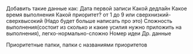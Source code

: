 Добавить такие данные как:
Дата первой записи
Какой дедлайн
Какое время выполнения
Какой приоритет? от 1 до 9 или сверхнизкий-сверхвысокий (Надо будет больше написать про это)
Сложность выполнения(состоит из сколько и какие усилия нужно приложить на выполнения), легко-нормально-сложно
Номер идеи
Др. данные

Приоритетные папки, папки с названиями приоритетов


